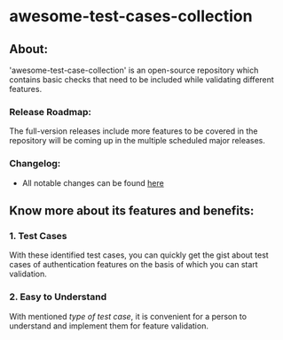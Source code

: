 # awesome-test-cases-collection

## About:
'awesome-test-case-collection' is an open-source repository which contains basic checks that need to be included while validating different features.

### Release Roadmap:
The full-version releases include more features to be covered in the repository will be coming up in the multiple scheduled major releases. 

### Changelog:
- All notable changes can be found [here](CHANGELOG.md)


## Know more about its features and benefits:

### 1. Test Cases
With these identified test cases, you can quickly get the gist about test cases of authentication features on the basis of which you can start validation.

### 2. Easy to Understand
With mentioned *type of test case*, it is convenient for a person to understand and implement them for feature validation.
 